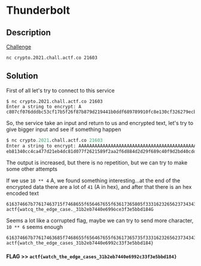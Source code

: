 # Thunderbolt

## Description

[Challenge](chall)

`nc crypto.2021.chall.actf.co 21603`

## Solution

First of all let's try to connect to this service

```console
$ nc crypto.2021.chall.actf.co 21603
Enter a string to encrypt: A
c807cf076dddbc53cf17b5f26f87b879d219441b0ddf689789910fc8e130cf326279ecb3a850583fbc4b0cda4727bf5e3aa8a69d26d98b57
```

So, the service take an input and return to us and encrypted text, let's try to give bigger input and see if something happen

```python
$ nc crypto.2021.chall.actf.co 21603
Enter a string to encrypt: AAAAAAAAAAAAAAAAAAAAAAAAAAAAAAAAAAAAAAAAAAAAAAAAAAAAAAAAAAAAAAAAAAAAAAAAAAAAAAAAAAAAAAAAAAAAAAAAAAAAAAAAAAAAAAAAAAAAAAAAAA
eb81340cc4ca477d21eb4dc81d077f2621589f2aa2f6d884d2d29f689c40f9d2bd40cdd2f53fd202052b627d46cab2f855a1d2c2496780574e19533e2eca8ab53b54338cebe0d2c83a372d46ab05d9ecf4f32682500c32a551dc5cc40e39c6aacc66f9064c4190c04fbb5b68190408ad608b4978a5539cc481652263a734af77bb6b82a889f4ebbad312b04fd68fd1e880754b779d563df4738c7dc4ad17f9a54b37b782555770d35fbfaa628631c43c7d
```

The output is increased, but there is no repetition, but we can try to make some other attempts 

If we use `10 ** 4` A, we found something interesting...at the end of the encrypted data there are a lot of `41` (A in hex), and after that there is an hex encoded text

```
616374667b77617463715f7468655f656467655f63617365805f3331623265623734343065363939f26365336633653562626431383447
actf{watcq_the_edge_case._31b2eb7440e699òce3f3e5bbd184G
```

Seems a lot like a corrupted flag, maybe we can try to send more character, `10 ** 6` seems enough 

```
616374667b77617463685f7468655f656467655f63617365735f333162326562373434306536393932633333663365356262643138347d
actf{watch_the_edge_cases_31b2eb7440e6992c33f3e5bbd184}
```

#### **FLAG >>** `actf{watch_the_edge_cases_31b2eb7440e6992c33f3e5bbd184}`